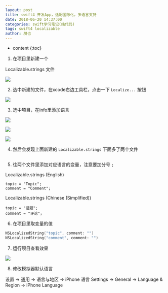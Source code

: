 ```yaml
---
layout: post
title: swift4 开发App，适配国际化，多语言支持
date: 2018-06-20 14:37:00
categories: swift学习笔记(纯代码)
tags: swift4 localizable
author: 朋也
---
```


* content
{:toc}

1. 在项目里新建一个

Localizable.strings 文件

![](https://tomoya92.github.io/assets/QQ20180620-144009@2x.png)




2. 选中新建的文件，在xcode右边工具栏，点击一下 `Localize...` 按钮

![](https://tomoya92.github.io/assets/QQ20180620-144150@2x.png)

3. 选中项目，在info里添加语言

![](https://tomoya92.github.io/assets/QQ20180620-144327@2x.png)

![](https://tomoya92.github.io/assets/097848C4-8B93-4898-8323-5C68C51FF378.png)

![](https://tomoya92.github.io/assets/QQ20180620-144441@2x.png)

4. 然后会发现上面新建的 `Localizable.strings` 下面多了两个文件

![]()

5. 往两个文件里添加对应语言的变量，注意要加分号 `;`

Localizable.strings (English) 

```
topic = "Topic";
comment = "Comment";
```

Localizable.strings (Chinese (Simplified)) 

```
topic = "话题";
comment = "评论";
```

6. 在项目里取变量的值

```swift
NSLocalizedString("topic", comment: "")
NSLocalizedString("comment", comment: "")
```

7. 运行项目查看效果

![](https://tomoya92.github.io/assets/QQ20180620-145008.png)

8. 修改模拟器默认语言

设置 -> 通用 -> 语言与地区 -> iPhone 语言 
Settings -> General -> Language & Region -> iPhone Language

